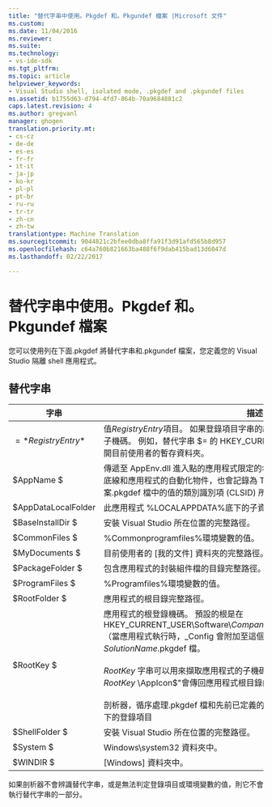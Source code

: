 ```yaml
---
title: "替代字串中使用。Pkgdef 和。Pkgundef 檔案 |Microsoft 文件"
ms.custom: 
ms.date: 11/04/2016
ms.reviewer: 
ms.suite: 
ms.technology:
- vs-ide-sdk
ms.tgt_pltfrm: 
ms.topic: article
helpviewer_keywords:
- Visual Studio shell, isolated mode, .pkgdef and .pkgundef files
ms.assetid: b1755d63-d794-4fd7-864b-70a9684881c2
caps.latest.revision: 4
ms.author: gregvanl
manager: ghogen
translation.priority.mt:
- cs-cz
- de-de
- es-es
- fr-fr
- it-it
- ja-jp
- ko-kr
- pl-pl
- pt-br
- ru-ru
- tr-tr
- zh-cn
- zh-tw
translationtype: Machine Translation
ms.sourcegitcommit: 9044821c2bfee0dba8ffa91f3d91afd565b8d957
ms.openlocfilehash: c64a760b821663ba488f6f9dab415bad13d6047d
ms.lasthandoff: 02/22/2017

---
```

# <a name="substitution-strings-used-in-pkgdef-and-pkgundef-files"></a>替代字串中使用。Pkgdef 和。Pkgundef 檔案
您可以使用列在下面.pkgdef 將替代字串和.pkgundef 檔案，您定義您的 Visual Studio 隔離 shell 應用程式。  
  
## <a name="substitution-strings"></a>替代字串  
  
|字串|描述|  
|------------|-----------------|  
|$=*RegistryEntry*$|值*RegistryEntry*項目。 如果登錄項目字串的結尾反斜線 (\\)，則會使用預設值的登錄子機碼。 例如，替代字串 $= 的 HKEY_CURRENT_USER\Environment\TEMP$ 展開目前使用者的暫存資料夾。|  
|$AppName $|傳遞至 AppEnv.dll 進入點的應用程式限定的名稱。 限定的名稱是由應用程式名稱、 底線和應用程式的自動化物件，也會記錄為 ThisVersionDTECLSID 設定專案.pkgdef 檔中的值的類別識別項 (CLSID) 所組成。|  
|$AppDataLocalFolder|此應用程式 %LOCALAPPDATA%底下的子資料夾。|  
|$BaseInstallDir $|安裝 Visual Studio 所在位置的完整路徑。|  
|$CommonFiles $|%Commonprogramfiles%環境變數的值。|  
|$MyDocuments $|目前使用者的 [我的文件] 資料夾的完整路徑。|  
|$PackageFolder $|包含應用程式的封裝組件檔的目錄完整路徑。|  
|$ProgramFiles $|%Programfiles%環境變數的值。|  
|$RootFolder $|應用程式的根目錄完整路徑。|  
|$RootKey $|應用程式的根登錄機碼。 預設的根是在 HKEY_CURRENT_USER\Software\\*CompanyName*\\*ProjectName*\\*VersionNumber* （當應用程式執行時，_Config 會附加至這個索引鍵）。 設定中的 RegistryRoot 值*SolutionName*.pkgdef 檔。<br /><br /> $RootKey$ 字串可以用來擷取應用程式的子機碼下的登錄值。 例如，字串"$= $RootKey$ \AppIcon$"會傳回應用程式根目錄的子機碼下 AppIcon 項目的值。<br /><br /> 剖析器，循序處理.pkgdef 檔和先前已定義的項目時，才可以存取應用程式的子機碼下的登錄項目|  
|$ShellFolder $|安裝 Visual Studio 所在位置的完整路徑。|  
|$System $|Windows\system32 資料夾中。|  
|$WINDIR $|[Windows] 資料夾中。|  
  
 如果剖析器不會辨識替代字串，或是無法判定登錄項目或環境變數的值，則它不會執行替代字串的一部分。
